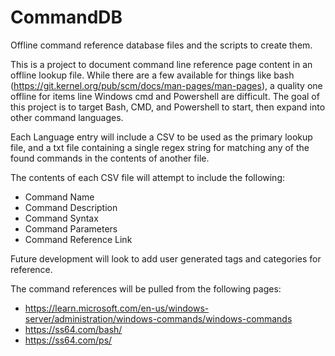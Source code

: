 # CommandDB
Offline command reference database files and the scripts to create them.

This is a project to document command line reference page content in an offline lookup file. While there are a few available for things like bash (https://git.kernel.org/pub/scm/docs/man-pages/man-pages), a quality one offline for items line Windows cmd and Powershell are difficult. The goal of this project is to target Bash, CMD, and Powershell to start, then expand into other command languages.

Each Language entry will include a CSV to be used as the primary lookup file, and a txt file containing a single regex string for matching any of the found commands in the contents of another file.

The contents of each CSV file will attempt to include the following:
- Command Name
- Command Description
- Command Syntax
- Command Parameters
- Command Reference Link

Future development will look to add user generated tags and categories for reference.

The command references will be pulled from the following pages:
- https://learn.microsoft.com/en-us/windows-server/administration/windows-commands/windows-commands
- https://ss64.com/bash/
- https://ss64.com/ps/
